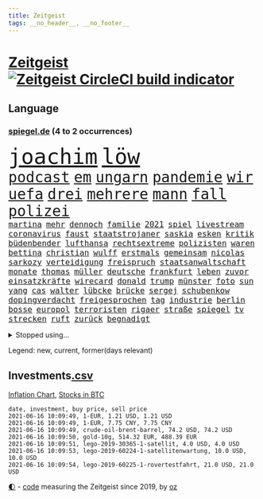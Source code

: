 ```yaml
---
title: Zeitgeist
tags: __no_header__, __no_footer__
---
```


# [Zeitgeist](https://oliz.io/zeitgeist/) [![Zeitgeist CircleCI build indicator](https://circleci.com/gh/ooz/zeitgeist.svg?style=shield)](https://circleci.com/gh/ooz/zeitgeist)

## Language

<h3><a href="https://www.spiegel.de" target="_blank">spiegel.de</a> (4 to 2 occurrences)</h3>
<p style="font-family:monospace">
<span style="font-size:32pt"><a href="news_links.html#joachim" class="current">joachim</a></span>
<span style="font-size:32pt"><a href="news_links.html#löw" class="current">löw</a></span>
<br>
<span style="font-size:22pt"><a href="news_links.html#podcast" class="current">podcast</a></span>
<span style="font-size:22pt"><a href="news_links.html#em" class="current">em</a></span>
<span style="font-size:22pt"><a href="news_links.html#ungarn" class="current">ungarn</a></span>
<span style="font-size:22pt"><a href="news_links.html#pandemie" class="current">pandemie</a></span>
<span style="font-size:22pt"><a href="news_links.html#wir" class="current">wir</a></span>
<span style="font-size:22pt"><a href="news_links.html#uefa" class="current">uefa</a></span>
<span style="font-size:22pt"><a href="news_links.html#drei" class="current">drei</a></span>
<span style="font-size:22pt"><a href="news_links.html#mehrere" class="current">mehrere</a></span>
<span style="font-size:22pt"><a href="news_links.html#mann" class="current">mann</a></span>
<span style="font-size:22pt"><a href="news_links.html#fall" class="current">fall</a></span>
<span style="font-size:22pt"><a href="news_links.html#polizei" class="current">polizei</a></span>
<br>
<span style="font-size:12pt"><a href="news_links.html#martina" class="current">martina</a></span>
<span style="font-size:12pt"><a href="news_links.html#mehr" class="current">mehr</a></span>
<span style="font-size:12pt"><a href="news_links.html#dennoch" class="current">dennoch</a></span>
<span style="font-size:12pt"><a href="news_links.html#familie" class="current">familie</a></span>
<span style="font-size:12pt"><a href="news_links.html#2021" class="current">2021</a></span>
<span style="font-size:12pt"><a href="news_links.html#spiel" class="current">spiel</a></span>
<span style="font-size:12pt"><a href="news_links.html#livestream" class="current">livestream</a></span>
<span style="font-size:12pt"><a href="news_links.html#coronavirus" class="current">coronavirus</a></span>
<span style="font-size:12pt"><a href="news_links.html#faust" class="current">faust</a></span>
<span style="font-size:12pt"><a href="news_links.html#staatstrojaner" class="current">staatstrojaner</a></span>
<span style="font-size:12pt"><a href="news_links.html#saskia" class="current">saskia</a></span>
<span style="font-size:12pt"><a href="news_links.html#esken" class="current">esken</a></span>
<span style="font-size:12pt"><a href="news_links.html#kritik" class="current">kritik</a></span>
<span style="font-size:12pt"><a href="news_links.html#büdenbender" class="new">büdenbender</a></span>
<span style="font-size:12pt"><a href="news_links.html#lufthansa" class="current">lufthansa</a></span>
<span style="font-size:12pt"><a href="news_links.html#rechtsextreme" class="current">rechtsextreme</a></span>
<span style="font-size:12pt"><a href="news_links.html#polizisten" class="current">polizisten</a></span>
<span style="font-size:12pt"><a href="news_links.html#waren" class="current">waren</a></span>
<span style="font-size:12pt"><a href="news_links.html#bettina" class="new">bettina</a></span>
<span style="font-size:12pt"><a href="news_links.html#christian" class="current">christian</a></span>
<span style="font-size:12pt"><a href="news_links.html#wulff" class="new">wulff</a></span>
<span style="font-size:12pt"><a href="news_links.html#erstmals" class="current">erstmals</a></span>
<span style="font-size:12pt"><a href="news_links.html#gemeinsam" class="current">gemeinsam</a></span>
<span style="font-size:12pt"><a href="news_links.html#nicolas" class="new">nicolas</a></span>
<span style="font-size:12pt"><a href="news_links.html#sarkozy" class="new">sarkozy</a></span>
<span style="font-size:12pt"><a href="news_links.html#verteidigung" class="current">verteidigung</a></span>
<span style="font-size:12pt"><a href="news_links.html#freispruch" class="current">freispruch</a></span>
<span style="font-size:12pt"><a href="news_links.html#staatsanwaltschaft" class="current">staatsanwaltschaft</a></span>
<span style="font-size:12pt"><a href="news_links.html#monate" class="current">monate</a></span>
<span style="font-size:12pt"><a href="news_links.html#thomas" class="current">thomas</a></span>
<span style="font-size:12pt"><a href="news_links.html#müller" class="current">müller</a></span>
<span style="font-size:12pt"><a href="news_links.html#deutsche" class="current">deutsche</a></span>
<span style="font-size:12pt"><a href="news_links.html#frankfurt" class="current">frankfurt</a></span>
<span style="font-size:12pt"><a href="news_links.html#leben" class="current">leben</a></span>
<span style="font-size:12pt"><a href="news_links.html#zuvor" class="current">zuvor</a></span>
<span style="font-size:12pt"><a href="news_links.html#einsatzkräfte" class="current">einsatzkräfte</a></span>
<span style="font-size:12pt"><a href="news_links.html#wirecard" class="current">wirecard</a></span>
<span style="font-size:12pt"><a href="news_links.html#donald" class="current">donald</a></span>
<span style="font-size:12pt"><a href="news_links.html#trump" class="current">trump</a></span>
<span style="font-size:12pt"><a href="news_links.html#münster" class="current">münster</a></span>
<span style="font-size:12pt"><a href="news_links.html#foto" class="current">foto</a></span>
<span style="font-size:12pt"><a href="news_links.html#sun" class="new">sun</a></span>
<span style="font-size:12pt"><a href="news_links.html#yang" class="new">yang</a></span>
<span style="font-size:12pt"><a href="news_links.html#cas" class="current">cas</a></span>
<span style="font-size:12pt"><a href="news_links.html#walter" class="current">walter</a></span>
<span style="font-size:12pt"><a href="news_links.html#lübcke" class="current">lübcke</a></span>
<span style="font-size:12pt"><a href="news_links.html#brücke" class="current">brücke</a></span>
<span style="font-size:12pt"><a href="news_links.html#sergej" class="new">sergej</a></span>
<span style="font-size:12pt"><a href="news_links.html#schubenkow" class="new">schubenkow</a></span>
<span style="font-size:12pt"><a href="news_links.html#dopingverdacht" class="new">dopingverdacht</a></span>
<span style="font-size:12pt"><a href="news_links.html#freigesprochen" class="new">freigesprochen</a></span>
<span style="font-size:12pt"><a href="news_links.html#tag" class="current">tag</a></span>
<span style="font-size:12pt"><a href="news_links.html#industrie" class="current">industrie</a></span>
<span style="font-size:12pt"><a href="news_links.html#berlin" class="current">berlin</a></span>
<span style="font-size:12pt"><a href="news_links.html#bosse" class="new">bosse</a></span>
<span style="font-size:12pt"><a href="news_links.html#europol" class="new">europol</a></span>
<span style="font-size:12pt"><a href="news_links.html#terroristen" class="current">terroristen</a></span>
<span style="font-size:12pt"><a href="news_links.html#rigaer" class="new">rigaer</a></span>
<span style="font-size:12pt"><a href="news_links.html#straße" class="current">straße</a></span>
<span style="font-size:12pt"><a href="news_links.html#spiegel" class="current">spiegel</a></span>
<span style="font-size:12pt"><a href="news_links.html#tv" class="current">tv</a></span>
<span style="font-size:12pt"><a href="news_links.html#strecken" class="current">strecken</a></span>
<span style="font-size:12pt"><a href="news_links.html#ruft" class="current">ruft</a></span>
<span style="font-size:12pt"><a href="news_links.html#zurück" class="current">zurück</a></span>
<span style="font-size:12pt"><a href="news_links.html#begnadigt" class="new">begnadigt</a></span>
</p>
<details>
<summary>Stopped using...</summary>
<p class="former" style="font-size:12pt">
häuser(244) ikone(244) leverkusen(244) komplex(243) meinung(243) ungewöhnlicher(243) verschiedene(243) coronainfizierte(242) erfahrungen(242) gaga(242) senat(242) verteidigungsministerin(242) wuppertal(242) bayer(241) infizierte(241) kleineren(241) mars(241) stich(241) weltkrieg(241) zurückgetreten(241) coronafälle(240) diskriminiert(240) france(240) gerechtigkeit(240) gerufen(240) geschäften(240) islam(240) lateinamerika(240) migrationspolitik(240) mittelfeldspieler(240) studierenden(240) vorsitz(240) worum(240) zweifelt(240) aufhebung(239) einzudämmen(239) entdeckten(239) erfolgreiche(239) geringer(239) geschichten(239) herdenimmunität(239) isolation(239) lukas(239) rb(239) reul(239) sprecherin(239) verfolgung(239) version(239) 79(238) anleger(238) arizona(238) aufgerufen(238) awards(238) bittere(238) brutale(238) bundesligavorschau(238) fanexperten(238) gefiel(238) haare(238) infizieren(238) interessiert(238) mike(238) raum(238) steuer(238) streiks(238) tatortvote(238) tippen(238) usjustizministerium(238) wirklichkeit(238) überraschende(238) 2050(237) 2500(237) arbeitnehmer(237) bildungsministerin(237) deutschlandweit(237) entdeckung(237) erzielt(237) genannt(237) geteilt(237) influencer(237) jüdische(237) kandidatinnen(237) klimaneutral(237) leiten(237) lohnt(237) schalke(237) sohnes(237) torjäger(237) treffer(237) träumen(237) wettbewerb(237) 737(236) benennt(236) fritz(236) gedrängt(236) gesetzentwurf(236) instanz(236) kommentiert(236) lockdowns(236) ludwigshafen(236) mitgliedstaaten(236) reduziert(236) spdpolitikerin(236) straftaten(236) uswirtschaft(236) virtuell(236) weshalb(236) 04(235) a2(235) bekanntesten(235) beschwerde(235) besonderen(235) egal(235) eliten(235) hai(235) informieren(235) krankenhäusern(235) schadet(235) schlimmsten(235) schwedischen(235) standort(235) universität(235) unmut(235) zlatan(235) 7(234) airbnb(234) bischofskonferenz(234) bundeskanzler(234) christen(234) coronalockdown(234) drehen(234) erkennt(234) feminismus(234) future(234) gefechte(234) gestrandet(234) gestrichen(234) königreichs(234) künstlerin(234) lüge(234) qualität(234) radikalen(234) rote(234) rüsten(234) schalkes(234) stadtteil(234) stets(234) untersucht(234) weber(234) alkohol(233) befreien(233) brown(233) bruch(233) cockpit(233) einziges(233) elefanten(233) fünfte(233) gewinner(233) heran(233) irgendwann(233) klein(233) landen(233) melanie(233) produktion(233) regierungspartei(233) salzburg(233) sicherheitsbehörden(233) spätestens(233) verweigern(233) ausweiten(232) beliebter(232) britischer(232) fridays(232) investiert(232) langer(232) lebt(232) mario(232) nicola(232) nordrheinwestfälischen(232) nrwinnenminister(232) raten(232) vermittlung(232) 3(231) 33(231) anlass(231) ausharren(231) cancel(231) culture(231) einzigen(231) gebilligt(231) gehe(231) heizung(231) herrschen(231) kohleausstieg(231) möglichst(231) mütter(231) skepsis(231) verdächtigt(231) yorker(231) bayerntrainer(230) erschütterte(230) feinde(230) fliehen(230) freiburg(230) gesicht(230) hoffenheim(230) höchst(230) impfstoffen(230) islamisten(230) klinik(230) kretschmer(230) reagierten(230) reiste(230) roboter(230) tasche(230) versuche(230) vertreter(230) zwang(230) auswanderer(229) diskussionen(229) eskalieren(229) filmen(229) flüchtlingen(229) gelöst(229) lügen(229) massiven(229) pharmakonzerne(229) restaurant(229) verdiente(229) verlauf(229) wiederholt(229) 27(228) bedarf(228) beteiligung(228) drohungen(228) eindringlich(228) grundschüler(228) homosexuelle(228) jackson(228) marke(228) national(228) niederlagen(228) punktet(228) werkzeug(228) zivilisten(228) abgebrochen(227) aviv(227) begleiten(227) bürgermeisterin(227) durften(227) gazastreifen(227) gedreht(227) geflogen(227) gelsenkirchen(227) maximilian(227) schwerem(227) tel(227) wochenlang(227) zwischenzeitlich(227) ahnung(226) auswärtigen(226) belegt(226) berufseinstieg(226) gestritten(226) menschenleben(226) ministerpräsidentin(226) psychologe(226) schusswaffen(226) sekunde(226) verbündeten(226) virtuellen(226) wälder(226) übertragung(226) 24jähriger(225) accounts(225) anlagen(225) befreit(225) bekämpft(225) berät(225) hob(225) häusliche(225) immobilien(225) politisches(225) spaziergang(225) verspielt(225) volksverhetzung(225) a1(224) deals(224) debatten(224) erkrankten(224) historisches(224) mercedes(224) messe(224) migrationshintergrund(224) präsidentin(224) pünktlich(224) satellitenbild(224) social(224) taktik(224) verkehrsunfall(224) vertritt(224) aufstand(223) behaupten(223) freundschaft(223) herzen(223) marsch(223) sicheren(223) späten(223) starker(223) todesopfer(223) verbündete(223) verwüstungen(223) 600(222) ansteckend(222) bundesstaat(222) königin(222) volle(222) argentinien(221) besitz(221) brandstiftung(221) dortmunds(221) indonesien(221) mesut(221) misshandlungen(221) prompt(221) schriftsteller(221) zielgeraden(221) bett(220) eindämmung(220) empfohlen(220) erfassen(220) fassade(220) kanzlerschaft(220) ungleich(220) angezündet(219) beschränkungen(219) goldenen(219) losgehen(219) spitzenreiter(219) verstanden(219) verwandelt(219) wind(219) 40000(218) ablehnung(218) beschossen(218) dich(218) drängte(218) drücken(218) einbrechen(218) einfacher(218) fortschritte(218) kanzlerkandidatur(218) korruptionsvorwürfen(218) kritischen(218) organisieren(218) samstagabend(218) spiegelumfrage(218) telefon(218) angeblicher(217) arminia(217) división(217) einnahmen(217) häftlinge(217) meinen(217) mitgliedsländer(217) prescht(217) primera(217) prinzip(217) prominentesten(217) prägt(217) stiegen(217) tunesien(217) usrepräsentantenhaus(217) vakzine(217) weltkriegsbombe(217) wittert(217) haaland(216) wölfe(216) überschwemmungen(216) fragte(215) geschieht(215) kroos(215) männlich(215) schrecken(215) schwerverletzte(215) sturgeon(215) trotzen(215) verletzten(215) absteiger(214) feuert(214) giuliani(214) probe(214) profifußball(214) sichert(214) sonde(214) springen(214) umsätze(214) unglaubliche(214) anschlags(213) auffällig(213) hall(213) km/h(213) le(213) outfit(213) sachsens(213) stellungnahme(213) teilnahme(213) auszahlung(212) coronaviruspandemie(212) jacob(212) netflixserie(212) raab(212) registrieren(212) abstieg(211) barnier(211) bestätigte(211) einbruch(211) entscheidet(211) erweist(211) kinderpornografie(211) kräfte(211) mobilfunknetz(211) ringen(211) tinder(211) verankern(211) überprüfung(211) bekenntnis(210) bester(210) bruce(210) dreieinhalb(210) einbrecher(210) niederländischen(210) schlugen(210) untergebracht(210) 17jähriger(209) 73(209) fehlender(209) karten(209) katja(209) kracht(209) präsidentenwahl(209) stone(209) verständnis(209) 19jähriger(208) bundesverfassungsgericht(208) dein(208) klaasjan(208) ministerien(208) wütende(208) bangen(207) dc(207) demos(207) größere(207) top(207) 46(206) dachten(206) eudiplomaten(206) mitarbeiterin(206) telefonat(206) ausgeweitet(205) empfehlen(205) explodierte(205) jubeln(205) stress(205) ware(205) 80000(204) benötigen(204) emotionaler(204) erzielten(204) praxis(204) tücken(204) flagge(203) hackerangriff(203) reus(203) tätern(203) whochef(203) blake(202) enormen(202) erprobt(202) immens(202) maradona(202) messenger(202) wuchs(202) fußballweltmeister(201) projekts(201) sicherheitsgesetz(201) vogelgrippe(201) gläubige(200) bewaffneten(199) onlineplattformen(199) summen(198) fame(197) grünenchefin(197) mischung(197) rodrigo(197) terroranschlags(197) feierten(196) ksk(196) religiöse(196) royale(196) einkaufen(195) erfolgreichen(195) geist(195) guatemala(195) palmer(195) south(195) virusmutation(195) trauma(194) himalaja(193) portal(193) sämtliche(193) verzögerungen(193) wahr(193) bundesparteitag(192) 39jährigen(191) eisberg(191) gesundheitsdienst(191) gewannen(191) nannten(190) vogel(190) vertraute(189) aussortiert(187) geführte(187) barth(186) beliebten(186) dichter(186) vergleichsweise(186) 300000(185) beratungen(185) derzeitigen(185) einsame(185) kameraden(185) offensichtlich(185) tragischen(185) vorfällen(185) farben(183) karlsruhe(183) klischees(183) rwe(183) evangelische(182) sammeln(182) unrealistisch(182) araber(181) ausgetreten(181) johannes(181) rückgängig(181) abschottung(180) edin(179) geiger(179) renault(179) marine(178) überlastet(178) querdenkern(177) genehmigen(176) impfzentrum(176) berufswahl(175) hagen(175) smart(175) datenschutz(174) protestierende(174) überstehen(174) 34jährige(173) janet(172) kursieren(172) flüchteten(171) revival(171) ausweg(169) beerdigt(169) fabian(169) ibrahimović(169) rächen(169) sancho(169) bizarre(168) dreyer(168) heimsieg(168) malu(168) angedeutet(167) brauchten(167) stromausfall(167) billiger(166) brachten(166) trugen(166) verdächtig(166) vertuschen(166) beschafft(165) arnd(164) oligarch(164) 1975(163) durchhalten(163) merklich(163) mandanten(162) 58(161) fluglinie(161) ustruppen(161) kursiert(160) schärfer(160) kraftwerk(159) bürokratie(156) mail(156) geldtransporter(155) kantersieg(155) kollidierte(155) pandemielage(155) rekorde(155) bali(154) coronawochenüberblick(154) schulkindern(154) teneriffa(154) weimar(154) coronamutation(153) coronavariante(153) eruptionen(153) kleinere(153) coronavakzinen(152) luxusuhren(152) stoffe(152) terzić(151) karolina(150) morddrohungen(150) saisonende(150) 64jährige(149) bätzing(148) flieger(148) aussetzen(147) gesendet(147) entlarven(146) ausgegangen(145) erbeuten(145) gejagt(145) mau(145) texte(145) flüchtlingslagern(144) überschatten(143) impft(142) nachrichtenagentur(142) stadionsprecher(142) perseverance(141) schulabschluss(141) tamtam(141) berüchtigte(140) coronavirusvariante(140) eingehen(140) jener(140) stromversorgung(140) urlaubsinsel(140) versunkenen(140) benachbarten(139) 105(138) positionieren(138) aushelfen(137) wonach(137) freilassen(136) geheim(136) hergestellt(136) earth(135) 46jähriger(134) arbeitsgericht(134) höheres(134) papiere(134) pfingsten(134) dna(133) edinburgh(133) führungswechsel(132) höhenflug(132) juristische(132) jagt(131) polizeibeamte(131) westliche(131) impftermin(130) jahn(130) kollegin(130) auftraggeber(129) bereut(129) martens(129) rammt(129) ersparnisse(128) fakenews(128) fragwürdigen(128) gestohlenen(128) glasgow(128) indonesischen(128) pokalsieger(128) umarmung(128) rotterdam(127) 111(126) hochansteckende(126) lego(126) pantherstar(126) irische(125) konfrontation(125) sir(125) häusern(124) java(124) terrororganisation(124) erschleichen(123) leugnen(123) pleiten(123) radsportler(123) verheißt(123) willis(123) kobe(122) delmenhorst(121) huntelaar(121) agenda(120) al(120) dfbpräsident(120) lauert(120) lenkt(120) verstärkte(120) dubiose(119) freundlich(119) neuwahl(119) pokalfinale(119) gegeneinander(118) abmachung(117) ehrgeizige(116) gemüse(116) master(115) spielzeug(115) typs(115) anrufe(114) datingapp(114) grundstück(114) kandidiert(114) matratze(114) teilzunehmen(114) aufmarsch(113) fügte(113) angemessene(112) öffnungen(112) bamberg(111) mordversuch(111) marina(110) aufmachen(109) bildungssystem(109) bryant(109) zusagen(109) bekennen(108) erlass(108) schmeißt(108) stürze(108) börsengang(107) manson(107) marilyn(107) skandale(107) abgefangen(106) berechtigte(106) direkte(106) inszenierte(105) reparatur(105) traktiert(105) kapital(104) üblich(104) belästigt(103) eingriffe(103) gezahlt(103) nationalgalerie(103) river(102) sprengt(102) vereint(102) hortet(101) nld(101) chile(99) draghi(99) impfschutz(99) islamist(99) wöchentlich(99) brustimplantate(98) kreuzfahrten(98) lebenszeit(98) mutanten(98) rendite(98) rheinland(98) wiedereröffnung(98) argentiniens(97) indiens(97) bedingung(96) stamm(96) schiedsrichterinnen(95) streich(95) latifa(94) ambitioniertes(93) finanzierten(93) journalistische(93) leopoldo(93) bereicherung(92) notstand(92) oberverwaltungsgericht(92) elternhauses(91) fragwürdiges(91) lebenszeichen(91) unternimmt(91) ausgegraben(90) dreieck(90) machtmissbrauch(90) magen(90) marsrover(90) angriffs(89) lösten(89) ordnungsgemäß(89) sonnigen(89) undenkbar(89) vincent(89) zeugenstand(89) arroganz(88) emirstochter(88) frieren(88) linkenvorsitzende(88) psychologischen(88) rechtsmediziner(88) schutzwirkung(88) verstörend(88) anzeigt(87) berlinern(87) bombardierung(87) eliteeinheit(87) export(87) verbots(87) biopic(86) erfüllte(86) royal(86) acts(85) beendeten(85) bürgermeisters(85) gegnerin(85) melilla(85) natotruppen(85) rausch(85) unverständnis(85) vergnügungsparks(85) aufzuheben(84) botschafterin(84) dreißig(84) lehrstunde(84) inhalten(83) kleinparteien(83) nutzerinnen(83) pen(83) pilotprojekt(83) 41jährigen(82) bender(82) gesundheitsschutz(82) spannender(82) universelle(82) abstiegskandidaten(81) armeechef(81) bundesinstitut(81) francisco(81) mordanklage(81) raketenangriffen(81) teilnehmenden(81) zurückgekehrt(81) abgewehrt(80) großereignis(80) internetriesen(80) jayz(80) palästina(80) senders(80) befestigt(79) niemals(79) vorrangig(79) aires(78) angefeindet(78) buenos(78) flugtaxis(78) frischem(78) geldgebern(78) impfpässe(78) jude(78) teenagerin(78) täuschen(78) wada(78) ökologisch(78) übernachten(78) hitlerbilder(77) marokkanischen(77) feiertag(76) pazifik(76) unabhängigkeitsbewegung(76) vernehmung(76) vorgesetzte(76) cduabgeordnete(75) pekings(75) seenotrettungsschiff(75) sicherheitsauflagen(75) aktivistengruppe(74) aufräumen(74) exzesse(74) thessaloniki(74) uskonservativen(74) angesteuert(73) berlinbrandenburg(73) gitta(73) goldener(73) löws(73) prinzipien(73) dramatisches(72) hausarztpraxen(72) viertes(72) ansteigen(71) betet(71) erleichterungen(71) gdl(71) lokführergewerkschaft(71) lokführern(71) studienergebnisse(71) zyklon(71) adams(70) gerd(70) jogi(70) watt(70) dagmar(69) fahrender(69) steuerzahler(69) algorithmen(68) angriffswelle(68) einnahme(68) musst(68) stolzen(68) geflügelpest(67) gekracht(67) kampl(67) press(67) room(67) vergewaltigers(67) gesetzlich(66) jordanien(66) unweit(66) weltberühmten(66) freizeittipps(65) grundlegende(65) immunisiert(65) verglich(65) überraschendste(65) aussichtsreichen(64) boxen(64) lea(64) sofortiger(64) zweitimpfung(64) 2001(63) nagelsmann(63) negativer(63) seid(63) eingebunden(62) gift(62) hunderter(62) rassistisches(62) übernehme(62) dunkel(61) jährlich(61) nachziehen(61) zauberwürfel(61) zögern(61) gerücht(60) hilfreich(60) nebeneinkünften(60) staatsanwälte(60) tägliche(60) geklappt(59) witwe(59) forciert(58) raubzug(58) dubiosen(57) elfjährige(57) forscht(57) kundgebungen(57) aufzuhalten(56) exporteure(56) gutgehen(56) leichtathleten(56) modellprojekt(56) einklagen(55) gehälter(55) hopp(55) überdenken(55) masters(54) 35jährige(53) deutschisraelische(53) gauweiler(53) ostküste(53) doktortitel(52) seltsamen(52) spürt(52) aufsteigt(51) gew(51) tee(51) kühl(50) schlaganfälle(50) sesamstraße(50) bundeskanzlers(49) gerichtsverhandlung(49) kürzer(49) nordafrika(49) radfahren(49) regionale(49) schönheitswettbewerb(49) einsammeln(48) fantastisch(48) klimabilanz(48) verlag(48) abdullah(47) anrainer(47) auszugeben(47) expolizist(47) kuss(47) enkeltrick(46) geschädigten(46) grenzzaun(46) großflächig(46) kleinerer(46) platten(46) tierwesen(46) zulassungshürden(46) zwischenfall(46) dokuserie(45) kraus(45) schlepper(45) scrollen(45) hinauf(44) rechnung(44) ressourcen(44) berlinzehlendorf(43) brüsseler(43) genitalverstümmelung(43) schulnoten(43) veto(43) viola(43) zehlendorf(43) boseman(42) chadwick(42) lösegeld(42) posthum(42) 54jähriger(41) augsburgs(41) borissow(41) campingplatz(41) cduführung(41) deeskalation(41) kortison(41) labour(41) packenden(41) ulrike(41) wahlkampfauftritt(41) bojko(40) nachrichtenportal(39) rtlshow(39) waffengesetz(39) zurückhalten(39) benzema(38) irrt(38) planlos(38) statistik(38) wandeln(38) ängsten(38) arne(37) dublin(37) handelskammer(37) inland(37) sarg(37) usabzug(37) usmagazin(37) gesinnung(36) aufgebrachte(35) bezweifeln(35) walters(35) aufrüstung(34) chicago(34) edmund(34) mehrkosten(34) munitionslager(34) schmerzhaft(34) wütenden(34) alibaba(33) außenministers(33) biografie(33) lampedusa(33) rekordstrafe(33) cyberattacke(32) riechen(32) spekulation(32) tunesischen(32) untergang(32) monte(31) geschleudert(30) hansa(30) klimagesetz(30) notwendigen(30) verbrennungsmotoren(30) ökozid(30) bayernlegende(29) freihandelsabkommen(29) kids(29) basketballpokal(28) betriebsärzte(28) dehm(28) diether(28) implodiert(28) schwules(28) verlieben(28) ausstatten(26) ehejahren(26) kennengelernt(26) spdchefin(26) absenken(25) afghanischen(25) durchsuchung(25) erstimpfung(25) klauseln(25) krankenkasse(25) mehrfachen(25) regionalregierung(25) reyes(25) südkoreas(25) ungewollte(25) vorsitzender(25) abi(24) comedysendung(24) dinosaurierart(24) dutzender(24) elton(24) gründerszene(24) lebensgefährlichen(24) spitzenkandidatur(24) travolta(24) gegenstände(23) genutztes(23) impfberechtigten(23) iris(23) kinderreportern(23) pandemiebedingten(23) child(22) dynamo(22) geschosse(22) kleinklein(22) kontaktbeschränkung(22) pokémonsammelkarten(22) zündete(22) passé(21) vereinbarkeit(21) videotest(21) reiter(20) schwerste(20) verwandt(20) co₂abgabe(19) grünenanhänger(19) spdchef(19) cher(18) englisch(18) fastenbrechen(18) krematorien(18) lieke(18) maurice(18) polizeistation(18) prosieben(18) schnellstmöglich(18) spiegelanalyse(18) vierjähriger(18) auslandsgeheimdienst(17) begraben(17) wahlperiode(17) überarbeitung(17) auszeichnung(16) beatrice(16) bundesfamilienministerin(16) eingebüßt(16) hartes(16) melinda(16) fu(15) klimaschutzgesetz(15) klimaschutzgesetzes(15) wachsamkeit(15) basislager(14) bnd(14) einstimmen(14) eskalierten(14) hrubesch(14) leistet(14) mettmann(14) beleg(13) gefängnisstrafen(13) impfdrängler(13) luna(13) milliardenschwere(13) soße(13) küstenstadt(12) meisterkampf(12) terzic(12) vertrieben(12) absolute(11) akzeptabel(11) bergetappe(11) bewerbungen(11) fahndung(11) ferrari(11) geschwiegen(11) wally(11)
</p>
</details>
<p>Legend: <span class="new">new</span>, <span class="current">current</span>, <span class="former">former(days relevant)</span></p>

## Investments[.csv](investments.csv)

[Inflation Chart](https://inflationchart.com),
[Stocks in BTC](https://stonksinbtc.xyz/)

```
date, investment, buy price, sell price
2021-06-16 10:09:49, 1-EUR, 1.21 USD, 1.21 USD
2021-06-16 10:09:49, 1-EUR, 7.75 CNY, 7.75 CNY
2021-06-16 10:09:49, crude-oil-brent-barrel, 74.2 USD, 74.2 USD
2021-06-16 10:09:50, gold-10g, 514.32 EUR, 488.39 EUR
2021-06-16 10:09:51, lego-2019-30365-1-satellit, 4.0 USD, 4.0 USD
2021-06-16 10:09:53, lego-2019-60224-1-satellitenwartung, 10.0 USD, 10.0 USD
2021-06-16 10:09:54, lego-2019-60225-1-rovertestfahrt, 21.0 USD, 21.0 USD
```

<footer>
<a href="javascript:toggleTheme()" class="nav">🌓</a>
- <a href="https://github.com/ooz/zeitgeist">code</a> measuring the Zeitgeist since 2019, by <a href="https://oliz.io">oz</a>
</footer>
